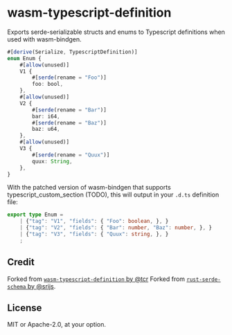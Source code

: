 # wasm-typescript-definition

Exports serde-serializable structs and enums to Typescript definitions when used with wasm-bindgen.

```typescript
#[derive(Serialize, TypescriptDefinition)]
enum Enum {
    #[allow(unused)]
    V1 {
        #[serde(rename = "Foo")]
        foo: bool,
    },
    #[allow(unused)]
    V2 {
        #[serde(rename = "Bar")]
        bar: i64,
        #[serde(rename = "Baz")]
        baz: u64,
    },
    #[allow(unused)]
    V3 {
        #[serde(rename = "Quux")]
        quux: String,
    },
}
```

With the patched version of wasm-bindgen that supports typescript_custom_section (TODO), this will output in your `.d.ts` definition file:

```typescript
export type Enum = 
    | {"tag": "V1", "fields": { "Foo": boolean, }, }
    | {"tag": "V2", "fields": { "Bar": number, "Baz": number, }, }
    | {"tag": "V3", "fields": { "Quux": string, }, }
    ;
```

## Credit


Forked from [`wasm-typescript-definition` by @tcr](https://github.com/tcr/wasm-typescript-definition?files=1)
Forked from [`rust-serde-schema` by @srijs](https://github.com/srijs/rust-serde-schema?files=1).

## License

MIT or Apache-2.0, at your option.
